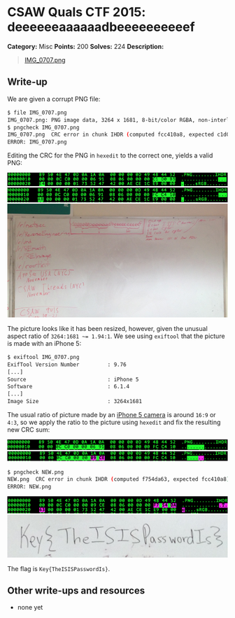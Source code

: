 # CSAW Quals CTF 2015: deeeeeeaaaaaadbeeeeeeeeeef

**Category:** Misc
**Points:** 200
**Solves:** 224
**Description:** 

> [IMG_0707.png](IMG_0707.png)

## Write-up

We are given a corrupt PNG file:

```bash
$ file IMG_0707.png
IMG_0707.png: PNG image data, 3264 x 1681, 8-bit/color RGBA, non-interlaced
$ pngcheck IMG_0707.png
IMG_0707.png  CRC error in chunk IHDR (computed fcc410a8, expected c1d0b3e4
ERROR: IMG_0707.png
```

Editing the CRC for the PNG in `hexedit` to the correct one, yields a valid PNG:

![](1.png)
![](2.png)
![](resized_for_repo.png)

The picture looks like it has been resized, however, given the unusual aspect ratio of `3264:1681 ~= 1.94:1`.
We see using `exiftool` that the picture is made with an iPhone 5:

```bash
$ exiftool IMG_0707.png
ExifTool Version Number         : 9.76
[...]
Source                          : iPhone 5
Software                        : 6.1.4
[...]
Image Size                      : 3264x1681
```

The usual ratio of picture made by an [iPhone 5 camera](http://en.wikipedia.org/wiki/IPhone#Screen_and_input) is around `16:9` or `4:3`, so we apply the ratio to the picture using `hexedit` and fix the resulting new CRC sum:

![](wxh_orig.png)
![](wxh_fixd.png)
```bash
$ pngcheck NEW.png
NEW.png  CRC error in chunk IHDR (computed f754da63, expected fcc410a8)
ERROR: NEW.png
```
![](crc_fixd.png)
![](flag.png)

The flag is `Key{TheISISPasswordIs}`.
## Other write-ups and resources

* none yet